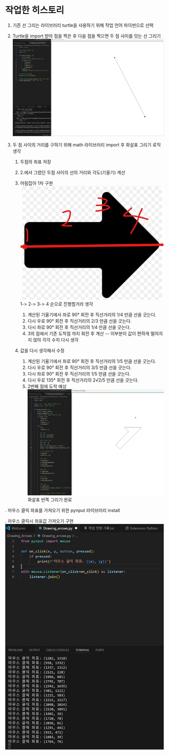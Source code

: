 # 작업한 히스토리

1. 기존 선 그리는 라이브러리 turtle을 사용하기 위해 작업 언어 파이썬으로 선택

2. Turtle을 import 받아 점을 찍은 후 다음 점을 찍으면 두 점 사이를 잇는 선 그리기
   ![alt text](2.png)

3. 두 점 사이의 거리를 구하기 위해 math 라이브러리 import 후 화살표 그리기 로직 생각

   1. 두점의 좌표 저장
   2. 2.에서 그렸던 두점 사이의 선의 거리와 각도(기울기) 계산
   3. 어림잡아 1차 구현
      ![alt text](3.png) 1-> 2-> 3-> 4 순으로 진행할거라 생각

      1. 계산된 기울기에서 좌로 90° 회전 후 직선거리의 1/4 만큼 선을 긋는다.
      2. 다시 우로 90° 회전 후 직선거리의 2/3 만큼 선을 긋는다.
      3. 다시 좌로 90° 회전 후 직선거리의 1/4 만큼 선을 긋는다.
      4. 3의 점에서 기존 도착점 까지 회전 후 계산 -- 이부분이 값이 편하게 떨어지지 않아 각각 수치 다시 생각

   4. 값을 다시 생각해서 수정
      1. 계산된 기울기에서 좌로 90° 회전 후 직선거리의 1/5 만큼 선을 긋는다.
      2. 다시 우로 90° 회전 후 직선거리의 3/5 만큼 선을 긋는다.
      3. 다시 좌로 90° 회전 후 직선거리의 1/5 만큼 선을 긋는다.
      4. 다시 우로 135° 회전 후 직선거리의 2√2/5 만큼 선을 긋는다.
      5. 2번째 점에 도착 예상
         ![alt text](4.png) 화살표 반쪽 그리기 완료

. 마우스 클릭 좌표를 가져오기 위한 pynput 라이브러리 install

. 마우스 클릭시 좌표값 가져오기 구현
![alt text](<3. 마우스 클릭시 좌표값 가져오기 구현 -1.png>)
